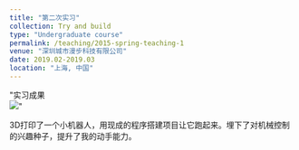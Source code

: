 ```yaml
---
title: "第二次实习"
collection: Try and build
type: "Undergraduate course"
permalink: /teaching/2015-spring-teaching-1
venue: "深圳城市漫步科技有限公司"
date: 2019.02-2019.03
location: "上海, 中国"
---
```


"实习成果<br/><img src='../images/white.mp4'>"

3D打印了一个小机器人，用现成的程序搭建项目让它跑起来。埋下了对机械控制的兴趣种子，提升了我的动手能力。
